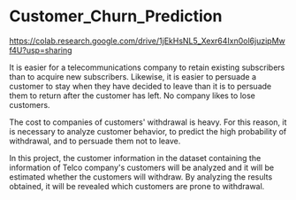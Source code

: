 # Customer_Churn_Prediction
https://colab.research.google.com/drive/1jEkHsNL5_Xexr64Ixn0ol6juzipMwf4U?usp=sharing

It is easier for a telecommunications company to retain existing subscribers than to acquire new subscribers.
Likewise, it is easier to persuade a customer to stay when they have decided to leave than it is to persuade them to return after the customer has left.
No company likes to lose customers.

The cost to companies of customers' withdrawal is heavy.
For this reason, it is necessary to analyze customer behavior, to predict the high probability of withdrawal, and to persuade them not to leave.

In this project, the customer information in the dataset containing the information of Telco company's customers will be analyzed and it will be estimated whether the customers will withdraw. By analyzing the results obtained, it will be revealed which customers are prone to withdrawal.
